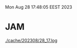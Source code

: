 Mon Aug 28 17:48:05 EEST 2023
# JAM
<a href='./cache/202308/28_17.log'>./cache/202308/28_17.log</a>
